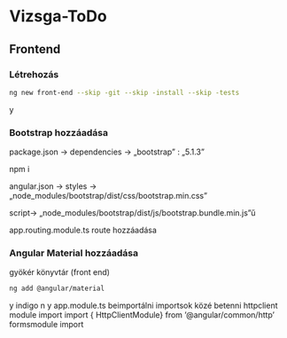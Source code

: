 # Vizsga-ToDo

## Frontend
### Létrehozás
```bash
ng new front-end --skip -git --skip -install --skip -tests
```
y

### Bootstrap hozzáadása

package.json -> dependencies -> „bootstrap” : „5.1.3”

npm i

angular.json -> styles -> „node_modules/bootstrap/dist/css/bootstrap.min.css”

script-> „node_modules/bootstrap/dist/js/bootstrap.bundle.min.js”ű

<router-outlet><router-outlet/>
  
  
app.routing.module.ts route hozzáadása
  
### Angular Material hozzáadása
  
gyökér könyvtár (front end)
```bash
ng add @angular/material
```
y
indigo
n
y
app.module.ts
beimportálni
importsok közé betenni
httpclient module import import { HttpClientModule} from ’@angular/common/http’
formsmodule import
